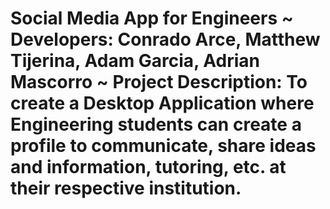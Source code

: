 # Social Media App for Engineers ~ Developers: Conrado Arce, Matthew Tijerina, Adam Garcia, Adrian Mascorro ~ Project Description: To create a Desktop Application where Engineering students can create a profile to communicate, share ideas and information, tutoring, etc. at their respective institution.  
